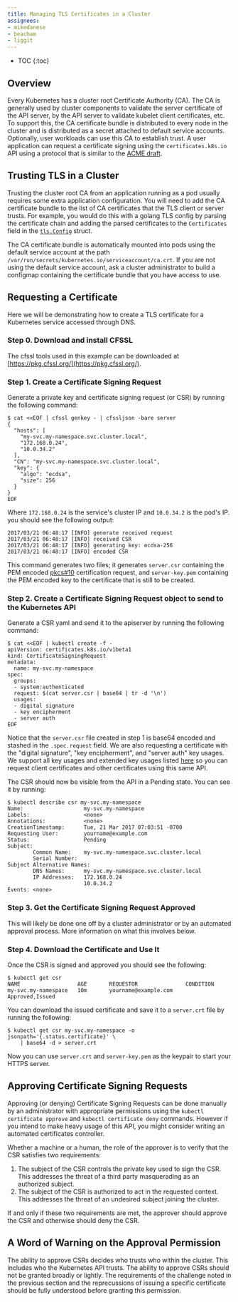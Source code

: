 ```yaml
---
title: Managing TLS Certificates in a Cluster
assignees:
- mikedanese
- beacham
- liggit
---
```


* TOC
{:toc}

## Overview

Every Kubernetes has a cluster root Certificate Authority (CA). The CA is
generally used by cluster components to validate the server certificate of the
API server, by the API server to validate kubelet client certificates, etc. To
support this, the CA certificate bundle is distributed to every node in the
cluster and is distributed as a secret attached to default service accounts.
Optionally, user workloads can use this CA to establish trust. A user application
can request a certificate signing using the `certificates.k8s.io` API using a
protocol that is similar to the
[ACME draft](https://letsencrypt.github.io/acme-spec/).

## Trusting TLS in a Cluster

Trusting the cluster root CA from an application running as a pod usually
requires some extra application configuration. You will need to add the CA
certificate bundle to the list of CA certificates that the TLS client or server
trusts. For example, you would do this with a golang TLS config by parsing the
certificate chain and adding the parsed certificates to the `Certificates` field
in the [`tls.Config`](https://godoc.org/crypto/tls#Config) struct.

The CA certificate bundle is automatically mounted into pods using the default
service account at the path `/var/run/secrets/kubernetes.io/serviceaccount/ca.crt`.
If you are not using the default service account, ask a cluster administrator to
build a configmap containing the certificate bundle that you have access to use.

## Requesting a Certificate

Here we will be demonstrating how to create a TLS certificate for a Kubernetes
service accessed through DNS.

### Step 0. Download and install CFSSL

The cfssl tools used in this example can be downloaded at
[https://pkg.cfssl.org/](https://pkg.cfssl.org/).

### Step 1. Create a Certificate Signing Request

Generate a private key and certificate signing request (or CSR) by running the
following command:

```console
$ cat <<EOF | cfssl genkey - | cfssljson -bare server
{
  "hosts": [
    "my-svc.my-namespace.svc.cluster.local",
    "172.168.0.24",
    "10.0.34.2"
  ],
  "CN": "my-svc.my-namespace.svc.cluster.local",
  "key": {
    "algo": "ecdsa",
    "size": 256
  }
}
EOF
```

Where `172.168.0.24` is the service's cluster IP and `10.0.34.2` is the pod's
IP. you should see the following output:

```
2017/03/21 06:48:17 [INFO] generate received request
2017/03/21 06:48:17 [INFO] received CSR
2017/03/21 06:48:17 [INFO] generating key: ecdsa-256
2017/03/21 06:48:17 [INFO] encoded CSR
```

This command generates two files; it generates `server.csr` containing the PEM
encoded [pkcs#10](https://tools.ietf.org/html/rfc2986) certification request,
and `server-key.pem` containing the PEM encoded key to the certificate that is
still to be created.

### Step 2. Create a Certificate Signing Request object to send to the Kubernetes API

Generate a CSR yaml and send it to the apiserver by running the following command:

```console
$ cat <<EOF | kubectl create -f -
apiVersion: certificates.k8s.io/v1beta1
kind: CertificateSigningRequest
metadata:
  name: my-svc.my-namespace
spec:
  groups:
  - system:authenticated
  request: $(cat server.csr | base64 | tr -d '\n')
  usages:
  - digital signature
  - key encipherment
  - server auth
EOF
```

Notice that the `server.csr` file created in step 1 is base64 encoded and
stashed in the `.spec.request` field. We are also requesting a certificate
with the "digital signature", "key encipherment", and "server auth" key
usages. We support all key usages and extended key usages listed
[here](https://godoc.org/k8s.io/client-go/pkg/apis/certificates/v1beta1#KeyUsage)
so you can request client certificates and other certificates using this same
API.

The CSR should now be visible from the API
in a Pending state. You can see it by running:

```console
$ kubectl describe csr my-svc.my-namespace
Name:                   my-svc.my-namespace
Labels:                 <none>
Annotations:            <none>
CreationTimestamp:      Tue, 21 Mar 2017 07:03:51 -0700
Requesting User:        yourname@example.com
Status:                 Pending
Subject:
        Common Name:    my-svc.my-namespace.svc.cluster.local
        Serial Number:
Subject Alternative Names:
        DNS Names:      my-svc.my-namespace.svc.cluster.local
        IP Addresses:   172.168.0.24
                        10.0.34.2
Events: <none>
```

### Step 3. Get the Certificate Signing Request Approved

This will likely be done one off by a cluster administrator or by an automated
approval process. More information on what this involves below.

### Step 4. Download the Certificate and Use It

Once the CSR is signed and approved you should see the following:

```console
$ kubectl get csr
NAME                  AGE       REQUESTOR               CONDITION
my-svc.my-namespace   10m       yourname@example.com    Approved,Issued
```

You can download the issued certificate and save it to a `server.crt` file by
running the following:

```console
$ kubectl get csr my-svc.my-namespace -o jsonpath='{.status.certificate}' \
    | base64 -d > server.crt
```

Now you can use `server.crt` and `server-key.pem` as the keypair to start your
HTTPS server.

## Approving Certificate Signing Requests

Approving (or denying) Certificate Signing Requests can be done manually by an
administrator with appropriate permissions using the `kubectl certificate approve`
and `kubectl certificate deny` commands. However if you intend to make heavy usage
of this API, you might consider writing an automated certificates controller.

Whether a machine or a human, the role of the approver is to verify that the CSR
satisfies two requirements:

1. The subject of the CSR controls the private key used to sign the CSR. This
   addresses the threat of a third party masquerading as an authorized subject.
2. The subject of the CSR is authorized to act in the requested context. This
   addresses the threat of an undesired subject joining the cluster.

If and only if these two requirements are met, the approver should approve the
CSR and otherwise should deny the CSR.


## A Word of **Warning** on the Approval Permission

The ability to approve CSRs decides who trusts who within the cluster. This
includes who the Kubernetes API trusts. The ability to approve CSRs should not
be granted broadly or lightly. The requirements of the challenge noted in the
previous section and the reprecussions of issuing a specific certificate should
be fully understood before granting this permission.

